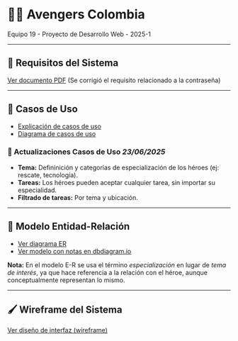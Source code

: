 # 🦸‍♂️ Avengers Colombia

Equipo 19 - Proyecto de Desarrollo Web - 2025-1

---

## 📘 Requisitos del Sistema

[Ver documento PDF](https://github.com/abedoyaciro/avengers_colombia_site/blob/main/docs/assets/requisitos.pdf) (Se corrigió el requisito relacionado a la contraseña)

---

## 📂 Casos de Uso

- [Explicación de casos de uso](https://github.com/abedoyaciro/avengers_colombia_site/blob/main/docs/assets/casos_uso_explicacion.pdf)
- [Diagrama de casos de uso](https://github.com/abedoyaciro/avengers_colombia_site/blob/main/docs/assets/casos_uso_diagrama.svg)

### 📝 Actualizaciones Casos de Uso *23/06/2025*

- **Tema:** Defininición y categorías de especialización de los héroes (ej: rescate, tecnología).
- **Tareas:** Los héroes pueden aceptar cualquier tarea, sin importar su especialidad.
- **Filtrado de tareas:** Por tema y ubicación.

---

## 🧩 Modelo Entidad-Relación

- [Ver diagrama ER](https://github.com/abedoyaciro/avengers_colombia_site/blob/main/docs/assets/diagrama_er.svg)
- [Ver modelo con notas en dbdiagram.io](https://dbdiagram.io/d/Avengers-Colombia-681fa8605b2fc4582f0a6a2c)

**Nota:** En el modelo E-R se usa el término *especialización* en lugar de *tema de interés*, ya que hace referencia a la relación con el héroe, aunque conceptualmente representan lo mismo.

---

## 🖌️ Wireframe del Sistema

[Ver diseño de interfaz (wireframe)](https://github.com/abedoyaciro/avengers_colombia_site/blob/main/docs/assets/wireframe.pdf)